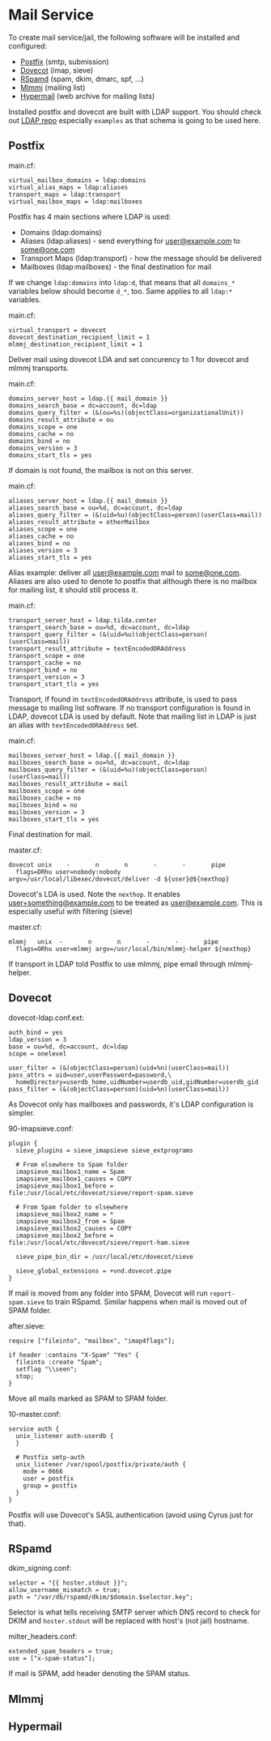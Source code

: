 # Mail Service

To create mail service/jail, the following software will be installed and
configured:

* [Postfix](#postfix) (smtp, submission)
* [Dovecot](#dovecot) (imap, sieve)
* [RSpamd](#rspamd) (spam, dkim, dmarc, spf, ...)
* [Mlmmj](#mlmmj) (mailing list)
* [Hypermail](#hypermail) (web archive for mailing lists)

Installed postfix and dovecot are built with LDAP support. You should check out 
[LDAP repo](https://github.com/mekanix/jail-ldap) especially `examples` as that
schema is going to be used here.

## Postfix
main.cf:
```
virtual_mailbox_domains = ldap:domains
virtual_alias_maps = ldap:aliases
transport_maps = ldap:transport
virtual_mailbox_maps = ldap:mailboxes
```
Postfix has 4 main sections where LDAP is used:
* Domains (ldap:domains)
* Aliases (ldap:aliases) - send everything for user@example.com to some@one.com
* Transport Maps (ldap:transport) - how the message should be delivered
* Mailboxes (ldap:mailboxes) - the final destination for mail

If we change `ldap:domains` into `ldap:d`, that means that all `domains_*`
variables below should become `d_*`, too. Same applies to all `ldap:*`
variables.

main.cf:
```
virtual_transport = dovecot
dovecot_destination_recipient_limit = 1
mlmmj_destination_recipient_limit = 1
```
Deliver mail using dovecot LDA and set concurency to 1 for dovecot and mlmmj
transports.

main.cf:
```
domains_server_host = ldap.{{ mail_domain }}
domains_search_base = dc=account, dc=ldap
domains_query_filter = (&(ou=%s)(objectClass=organizationalUnit))
domains_result_attribute = ou
domains_scope = one
domains_cache = no
domains_bind = no
domains_version = 3
domains_start_tls = yes
```
If domain is not found, the mailbox is not on this server.

main.cf:
```
aliases_server_host = ldap.{{ mail_domain }}
aliases_search_base = ou=%d, dc=account, dc=ldap
aliases_query_filter = (&(uid=%u)(objectClass=person)(userClass=mail))
aliases_result_attribute = otherMailbox
aliases_scope = one
aliases_cache = no
aliases_bind = no
aliases_version = 3
aliases_start_tls = yes
```
Alias example: deliver all user@example.com mail to some@one.com. Aliases are
also used to denote to postfix that although there is no mailbox for mailing
list, it should still process it.

main.cf:
```
transport_server_host = ldap.tilda.center
transport_search_base = ou=%d, dc=account, dc=ldap
transport_query_filter = (&(uid=%u)(objectClass=person)(userClass=mail))
transport_result_attribute = textEncodedORAddress
transport_scope = one
transport_cache = no
transport_bind = no
transport_version = 3
transport_start_tls = yes
```
Transport, if found in `textEncodedORAddress` attribute, is used to pass
message to mailing list software. If no transport configuration is found in
LDAP, dovecot LDA is used by default. Note that mailing list in LDAP is just an
alias with `textEncodedORAddress` set.

main.cf:
```
mailboxes_server_host = ldap.{{ mail_domain }}
mailboxes_search_base = ou=%d, dc=account, dc=ldap
mailboxes_query_filter = (&(uid=%u)(objectClass=person)(userClass=mail))
mailboxes_result_attribute = mail
mailboxes_scope = one
mailboxes_cache = no
mailboxes_bind = no
mailboxes_version = 3
mailboxes_start_tls = yes
```
Final destination for mail.

master.cf:
```
dovecot unix    -       n       n       -       -       pipe
  flags=DRhu user=nobody:nobody argv=/usr/local/libexec/dovecot/deliver -d ${user}@${nexthop}
```
Dovecot's LDA is used. Note the `nexthop`. It enables
user+something@example.com to be treated as user@example.com. This is
especially useful with filtering (sieve)

master.cf:
```
mlmmj   unix  -       n       n       -       -       pipe
  flags=ORhu user=mlmmj argv=/usr/local/bin/mlmmj-helper ${nexthop}
```
If transport in LDAP told Postfix to use mlmmj, pipe email through mlmmj-helper.

## Dovecot

dovecot-ldap.conf.ext:
```
auth_bind = yes
ldap_version = 3
base = ou=%d, dc=account, dc=ldap
scope = onelevel

user_filter = (&(objectClass=person)(uid=%n)(userClass=mail))
pass_attrs = uid=user,userPassword=password,\
  homeDirectory=userdb_home,uidNumber=userdb_uid,gidNumber=userdb_gid
pass_filter = (&(objectClass=person)(uid=%n)(userClass=mail))
```
As Dovecot only has mailboxes and passwords, it's LDAP configuration is 
simpler. 

90-imapsieve.conf:
```
plugin {
  sieve_plugins = sieve_imapsieve sieve_extprograms

  # From elsewhere to Spam folder
  imapsieve_mailbox1_name = Spam
  imapsieve_mailbox1_causes = COPY
  imapsieve_mailbox1_before = file:/usr/local/etc/dovecot/sieve/report-spam.sieve

  # From Spam folder to elsewhere
  imapsieve_mailbox2_name = *
  imapsieve_mailbox2_from = Spam
  imapsieve_mailbox2_causes = COPY
  imapsieve_mailbox2_before = file:/usr/local/etc/dovecot/sieve/report-ham.sieve

  sieve_pipe_bin_dir = /usr/local/etc/dovecot/sieve

  sieve_global_extensions = +vnd.dovecot.pipe
}
```
If mail is moved from any folder into SPAM, Dovecot will run `report-spam.sieve` 
to train RSpamd. Similar happens when mail is moved out of SPAM folder.

after.sieve:
```
require ["fileinto", "mailbox", "imap4flags"];

if header :contains "X-Spam" "Yes" {
  fileinto :create "Spam";
  setflag "\\seen";
  stop;
}
```
Move all mails marked as SPAM to SPAM folder.

10-master.conf:
```
service auth {
  unix_listener auth-userdb {
  }

  # Postfix smtp-auth
  unix_listener /var/spool/postfix/private/auth {
    mode = 0666
    user = postfix
    group = postfix
  }
}
```
Postfix will use Dovecot's SASL authentication (avoid using Cyrus just for 
that).

## RSpamd

dkim_signing.conf:
```
selector = "{{ hoster.stdout }}";
allow_username_mismatch = true;
path = "/var/db/rspamd/dkim/$domain.$selector.key";
```
Selector is what tells receiving SMTP server which DNS record to check for
DKIM and `hoster.stdout` will be replaced with host's (not jail) hostname.

milter_headers.conf:
```
extended_spam_headers = true;
use = ["x-spam-status"];
```
If mail is SPAM, add header denoting the SPAM status.

## Mlmmj

## Hypermail
